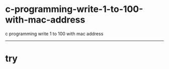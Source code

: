 # c-programming-write-1-to-100-with-mac-address
c programming write 1 to 100 with   mac address

----
try
===
